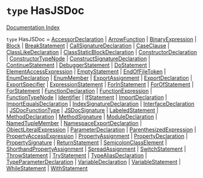 # `type` HasJSDoc

[Documentation Index](../README.md)

`type` HasJSDoc = [AccessorDeclaration](../private.type.AccessorDeclaration/README.md) | [ArrowFunction](../private.interface.ArrowFunction/README.md) | [BinaryExpression](../private.interface.BinaryExpression/README.md) | [Block](../private.interface.Block/README.md) | [BreakStatement](../private.interface.BreakStatement/README.md) | [CallSignatureDeclaration](../private.interface.CallSignatureDeclaration/README.md) | [CaseClause](../private.interface.CaseClause/README.md) | [ClassLikeDeclaration](../private.type.ClassLikeDeclaration/README.md) | [ClassStaticBlockDeclaration](../private.interface.ClassStaticBlockDeclaration/README.md) | [ConstructorDeclaration](../private.interface.ConstructorDeclaration/README.md) | [ConstructorTypeNode](../private.interface.ConstructorTypeNode/README.md) | [ConstructSignatureDeclaration](../private.interface.ConstructSignatureDeclaration/README.md) | [ContinueStatement](../private.interface.ContinueStatement/README.md) | [DebuggerStatement](../private.interface.DebuggerStatement/README.md) | [DoStatement](../private.interface.DoStatement/README.md) | [ElementAccessExpression](../private.interface.ElementAccessExpression/README.md) | [EmptyStatement](../private.interface.EmptyStatement/README.md) | [EndOfFileToken](../private.type.EndOfFileToken/README.md) | [EnumDeclaration](../private.interface.EnumDeclaration/README.md) | [EnumMember](../private.interface.EnumMember/README.md) | [ExportAssignment](../private.interface.ExportAssignment/README.md) | [ExportDeclaration](../private.interface.ExportDeclaration/README.md) | [ExportSpecifier](../private.interface.ExportSpecifier/README.md) | [ExpressionStatement](../private.interface.ExpressionStatement/README.md) | [ForInStatement](../private.interface.ForInStatement/README.md) | [ForOfStatement](../private.interface.ForOfStatement/README.md) | [ForStatement](../private.interface.ForStatement/README.md) | [FunctionDeclaration](../private.interface.FunctionDeclaration/README.md) | [FunctionExpression](../private.interface.FunctionExpression/README.md) | [FunctionTypeNode](../private.interface.FunctionTypeNode/README.md) | [Identifier](../private.interface.Identifier/README.md) | [IfStatement](../private.interface.IfStatement/README.md) | [ImportDeclaration](../private.interface.ImportDeclaration/README.md) | [ImportEqualsDeclaration](../private.interface.ImportEqualsDeclaration/README.md) | [IndexSignatureDeclaration](../private.interface.IndexSignatureDeclaration/README.md) | [InterfaceDeclaration](../private.interface.InterfaceDeclaration/README.md) | [JSDocFunctionType](../private.interface.JSDocFunctionType/README.md) | [JSDocSignature](../private.interface.JSDocSignature/README.md) | [LabeledStatement](../private.interface.LabeledStatement/README.md) | [MethodDeclaration](../private.interface.MethodDeclaration/README.md) | [MethodSignature](../private.interface.MethodSignature/README.md) | [ModuleDeclaration](../private.interface.ModuleDeclaration/README.md) | [NamedTupleMember](../private.interface.NamedTupleMember/README.md) | [NamespaceExportDeclaration](../private.interface.NamespaceExportDeclaration/README.md) | [ObjectLiteralExpression](../private.interface.ObjectLiteralExpression/README.md) | [ParameterDeclaration](../private.interface.ParameterDeclaration/README.md) | [ParenthesizedExpression](../private.interface.ParenthesizedExpression/README.md) | [PropertyAccessExpression](../private.interface.PropertyAccessExpression/README.md) | [PropertyAssignment](../private.interface.PropertyAssignment/README.md) | [PropertyDeclaration](../private.interface.PropertyDeclaration/README.md) | [PropertySignature](../private.interface.PropertySignature/README.md) | [ReturnStatement](../private.interface.ReturnStatement/README.md) | [SemicolonClassElement](../private.interface.SemicolonClassElement/README.md) | [ShorthandPropertyAssignment](../private.interface.ShorthandPropertyAssignment/README.md) | [SpreadAssignment](../private.interface.SpreadAssignment/README.md) | [SwitchStatement](../private.interface.SwitchStatement/README.md) | [ThrowStatement](../private.interface.ThrowStatement/README.md) | [TryStatement](../private.interface.TryStatement/README.md) | [TypeAliasDeclaration](../private.interface.TypeAliasDeclaration/README.md) | [TypeParameterDeclaration](../private.interface.TypeParameterDeclaration/README.md) | [VariableDeclaration](../private.interface.VariableDeclaration/README.md) | [VariableStatement](../private.interface.VariableStatement/README.md) | [WhileStatement](../private.interface.WhileStatement/README.md) | [WithStatement](../private.interface.WithStatement/README.md)